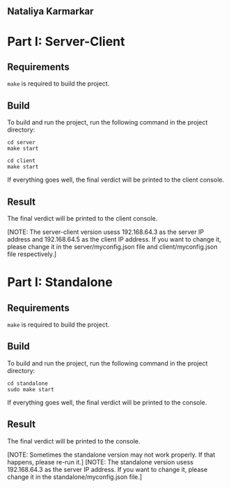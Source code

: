 ## Nataliya Karmarkar

# Part I: Server-Client

## Requirements

`make` is required to build the project.

## Build

To build and run the project, run the following command in the project directory:

```
cd server
make start
```

```
cd client
make start
```

If everything goes well, the final verdict will be printed to the client console.

## Result

The final verdict will be printed to the client console.

[NOTE: The server-client version usess 192.168.64.3 as the server IP address and 192.168.64.5 as the client IP address. If you want to change it, please change it in the server/myconfig.json file and client/myconfig.json file respectively.]

# Part I: Standalone

## Requirements

`make` is required to build the project.

## Build

To build and run the project, run the following command in the project directory:

```
cd standalone
sudo make start
```

If everything goes well, the final verdict will be printed to the console.

## Result

The final verdict will be printed to the console.

[NOTE: Sometimes the standalone version may not work properly. If that happens, please re-run it.]
[NOTE: The standalone version usess 192.168.64.3 as the server IP address. If you want to change it, please change it in the standalone/myconfig.json file.]
